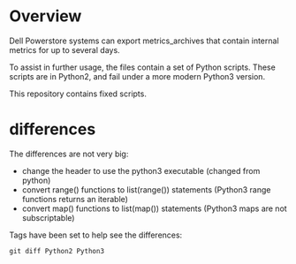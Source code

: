 # Overview

Dell Powerstore systems can export metrics_archives that contain internal metrics for up to several days.

To assist in further usage, the files contain a set of Python scripts. These scripts are in Python2, and fail under a more modern Python3 version.

This repository contains fixed scripts.

# differences

The differences are not very big:

  - change the header to use the python3 executable (changed from python)
  - convert range() functions to list(range()) statements (Python3 range functions returns an iterable)
  - convert map() functions to list(map()) statements (Python3 maps are not subscriptable)

Tags have been set to help see the differences:

```git diff Python2 Python3```

